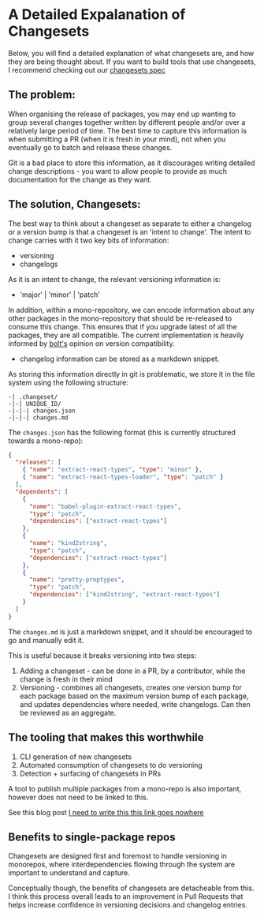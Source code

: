 # A Detailed Expalanation of Changesets

Below, you will find a detailed explanation of what changesets are, and how they are being thought about.
If you want to build tools that use changesets, I recommend checking out our [changesets spec](./spec.md)

## The problem:

When organising the release of packages, you may end up wanting to group several changes together written by different people and/or over a relatively large period of time. The best time to capture this information is when submitting a PR (when it is fresh in your mind), not when you eventually go to batch and release these changes.

Git is a bad place to store this information, as it discourages writing detailed change descriptions - you want to allow people to provide as much documentation for the change as they want.

## The solution, Changesets:

The best way to think about a changeset as separate to either a changelog or a version bump is that a changeset is an 'intent to change'. The intent to change carries with it two key bits of information:

- versioning
- changelogs

As it is an intent to change, the relevant versioning information is:

- 'major' | 'minor' | 'patch'

In addition, within a mono-repository, we can encode information about any other packages in the mono-repository that should be re-released to consume this change. This ensures that if you upgrade latest of all the packages, they are all compatible. The current implementation is heavily informed by [bolt's](https://github.com/boltpkg/bolt) opinion on version compatibility.

- changelog information can be stored as a markdown snippet.

As storing this information directly in git is problematic, we store it in the file system using the following structure:

```
-| .changeset/
-|-| UNIQUE_ID/
-|-|-| changes.json
-|-|-| changes.md
```

The `changes.json` has the following format (this is currently structured towards a mono-repo):

```json
{
  "releases": [
    { "name": "extract-react-types", "type": "minor" },
    { "name": "extract-react-types-loader", "type": "patch" }
  ],
  "dependents": [
    {
      "name": "babel-plugin-extract-react-types",
      "type": "patch",
      "dependencies": ["extract-react-types"]
    },
    {
      "name": "kind2string",
      "type": "patch",
      "dependencies": ["extract-react-types"]
    },
    {
      "name": "pretty-proptypes",
      "type": "patch",
      "dependencies": ["kind2string", "extract-react-types"]
    }
  ]
}
```

The `changes.md` is just a markdown snippet, and it should be encouraged to go and manually edit it.

This is useful because it breaks versioning into two steps:

1. Adding a changeset - can be done in a PR, by a contributor, while the change is fresh in their mind
2. Versioning - combines all changesets, creates one version bump for each package based on the maximum version bump of each package, and updates dependencies where needed, write changelogs. Can then be reviewed as an aggregate.

## The tooling that makes this worthwhile

1. CLI generation of new changesets
2. Automated consumption of changesets to do versioning
3. Detection + surfacing of changesets in PRs

A tool to publish multiple packages from a mono-repo is also important, however does not need to be linked to this.

See this blog post [I need to write this this link goes nowhere]()

## Benefits to single-package repos

Changesets are designed first and foremost to handle versioning in monorepos, where interdependencies flowing through the system are important to understand and capture.

Conceptually though, the benefits of changesets are detacheable from this. I think this process overall leads to an improvement in Pull Requests that helps increase confidence in versioning decisions and changelog entries.
